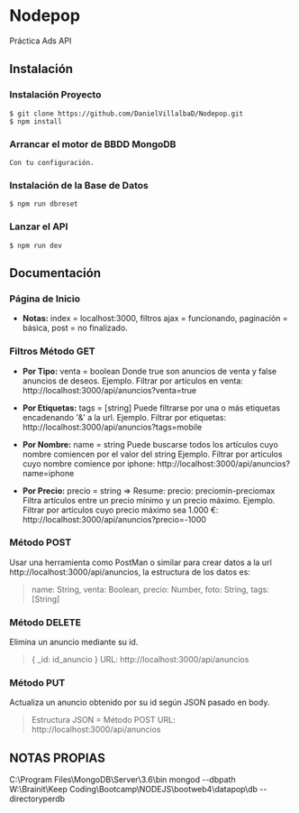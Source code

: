 
# Nodepop
Práctica Ads API
## Instalación
### Instalación Proyecto
	$ git clone https://github.com/DanielVillalbaD/Nodepop.git
	$ npm install

### Arrancar el motor de BBDD MongoDB
	Con tu configuración.
	
### Instalación de la Base de Datos
	$ npm run dbreset

### Lanzar el API
	$ npm run dev

## Documentación

### Página de Inicio
- **Notas:** index = localhost:3000, filtros ajax = funcionando, paginación = básica, post = no finalizado.


### Filtros Método GET
- **Por Tipo:** venta = boolean
			Donde true son anuncios de venta y false anuncios de deseos.
			Ejemplo. Filtrar por artículos en venta:
			http://localhost:3000/api/anuncios?venta=true
			
- **Por Etiquetas:** tags = [string]
			Puede filtrarse por una o más etiquetas encadenando '&' a la url.
			Ejemplo. Filtrar por etiquetas:
			http://localhost:3000/api/anuncios?tags=mobile

- **Por Nombre:** name = string
			Puede buscarse todos los artículos cuyo nombre comiencen por el valor del string
			Ejemplo. Filtrar por artículos cuyo nombre comience por iphone:
			http://localhost:3000/api/anuncios?name=iphone

- **Por Precio:** precio = string => Resume: precio: preciomin-preciomax
			Filtra artículos entre un precio mínimo y un precio máximo.
			Ejemplo. Filtrar por artículos cuyo precio máximo sea 1.000 €:
			http://localhost:3000/api/anuncios?precio=-1000

### Método POST
Usar una herramienta como PostMan o similar para crear datos a la url http://localhost:3000/api/anuncios, la estructura de los datos es:
 > name: String,
 > venta: Boolean,
 > precio: Number,
 > foto: String,
 > tags: [String]

### Método DELETE
Elimina un anuncio mediante su id.	
> { _id: id_anuncio }
> URL: http://localhost:3000/api/anuncios
### Método PUT
Actualiza un anuncio obtenido por su id según JSON pasado en body.	
> Estructura JSON = Método POST
> URL: http://localhost:3000/api/anuncios

## NOTAS PROPIAS
C:\Program Files\MongoDB\Server\3.6\bin
mongod --dbpath W:\Brainit\Keep Coding\Bootcamp\NODEJS\bootweb4\datapop\db --directoryperdb
